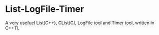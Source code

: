 # List-LogFile-Timer
A very usefuel List(C++), CList(C), LogFile tool and Timer tool, written in C++11.
